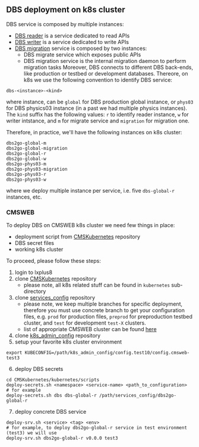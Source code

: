 ## DBS deployment on k8s cluster
DBS service is composed by multiple instances:
- [DBS reader](https://github.com/dmwm/dbs2go/blob/master/docs/DBSReader.md)
  is a service dedicated to read APIs
- [DBS writer](https://github.com/dmwm/dbs2go/blob/master/docs/DBSWriter.md)
  is a service dedicated to write APIs
- [DBS migration](https://github.com/dmwm/dbs2go/blob/master/docs/MigrationServer.md)
  service is composed by two instances:
  - DBS migrate service which exposes public APIs
  - DBS migration service is the internal migration daemon to perform migration
    tasks
Moreover, DBS connects to different DBS back-ends, like production
or testbed or development databases. Thereore, on k8s we use the following
convention to identify DBS service:
```
dbs-<instance>-<kind>
```
where instance, can be `global` for DBS production global instance,
or `phys03` for DBS physics03 instance (in a past we had multiple
physics instances). The `kind` suffix has the following values:
`r` to identify reader instance, `w` for writer intstance, and
`m` for migrate service and `migration` for migration one.

Therefore, in practice, we'll have the following instances on k8s cluster:
```
dbs2go-global-m
dbs2go-global-migration
dbs2go-global-r
dbs2go-global-w
dbs2go-phys03-m
dbs2go-phys03-migration
dbs2go-phys03-r
dbs2go-phys03-w
```
where we deploy multiple instance per service, i.e. five `dbs-global-r`
instances, etc.

### CMSWEB
To deploy DBS on CMSWEB k8s cluster we need few things in place:
- deployment script from [CMSKubernetes](https://github.com/dmwm/CMSKubernetes) repository
- DBS secret files
- working k8s cluster

To proceed, please follow these steps:
1. login to lxplus8
2. clone [CMSKubernetes](https://github.com/dmwm/CMSKubernetes) repository
   - please note, all k8s related stuff can be found in `kubernetes`
     sub-directory
3. clone [services_config](https://gitlab.cern.ch/cmsweb-k8s/services_config)
   repository
   - please note, we keep multiple branches for specific deployment, therefore
   you must use concrete branch to get your configuration files, e.g. `prod`
   for production files, `preprod` for preproduction testbed cluster, and
   `test` for development `test-X` clusters.
   - list of appropriate CMSWEB cluster can be found
   [here](https://cms-http-group.docs.cern.ch/k8s_cluster/cmsweb_developers_k8s_documentation/)
4. clone [k8s_admin_config](https://gitlab.cern.ch/cmsweb-k8s-admin/k8s_admin_config)
   repository
5. setup your favorite k8s cluster environment
```
export KUBECONFIG=/path/k8s_admin_config/config.test10/config.cmsweb-test3
```
6. deploy DBS secrets
```
cd CMSKubernetes/kubernetes/scripts
deploy-secrets.sh <namespace> <service-name> <path_to_configuration>
# for example
deploy-secrets.sh dbs dbs-global-r /path/services_config/dbs2go-global-r
```
7. deploy concrete DBS service
```
deploy-srv.sh <service> <tag> <env>
# for example, to deploy dbs2go-global-r service in test environment (test3) we will use
deploy-srv.sh dbs2go-global-r v0.0.0 test3
```
